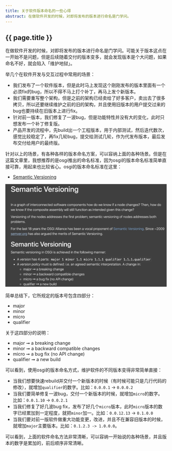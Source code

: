 ```yaml
---
title: 关于软件版本命名的一些心得
abstract: 在做软件开发的时候，对即将发布的版本进行命名是门学问。
---
```


## {{ page.title }}

在做软件开发的时候，对即将发布的版本进行命名是门学问。可能关于版本这点在一开始不是问题，但是后续随着交付的版本变多，就会发现版本是个大问题，如果命名不好，就会陷入「维护地狱」。

举几个在软件开发与交互过程中常用的场景：

* 我们发布了一个软件版本，但是此时马上发现这个刚刚发布的版本里面有一个必须fix的bug，所以不得不马上打个补丁，再马上发个新版本。
* 我们需要重写整个架构，但是之前的架构已经卖给了好多客户，卖出去了很多拷贝，所以还要继续维护之前的旧的架构，并且使用旧版本的用户提交过来的bug也要持续在旧版本上进行fix。
* 针对前一版本，我们修复了一波bug，但是功能特性并没有大的变化，此时只想发布一个补丁修复版。
* 产品开发的流程中，先build出一个工程版本，用于内部测试，然后迭代数次，感觉比较稳定了，再fix几轮bug，提交给测试几轮，作为代发布版本，最后发布交付给用户的最终版。

针对以上的场景，有各种各样的版本命名方案，可以容纳上面的各种场景。但是在这篇文章里，我想推荐的是osgi推出的命名标准，因为osgi的版本命名标准简单直接可靠，用起来也比较省心。osgi的版本命名标准在这里：

* [Semantic Versioning](https://enroute.osgi.org/FAQ/210-semantic_versioning.html)

![](https://raw.githubusercontent.com/liweinan/blogpic2019/master/data/may09_2/188EFBE0-00DF-4FCE-BD95-868E96EA3329.png)

简单总结下，它所规定的版本号包含四部分：

* major
* minor
* micro
* qualifier

关于这四部分的说明：

* major ➞ a breaking change
* minor ➞ a backward compatible changes
* micro ➞ a bug fix (no API change)
* qualifier ➞ a new build

可以看到，使用osgi的版本命名方式，维护软件的不同版本变得非常简单直接：

* 当我们想要快速rebuild并交付一个新版本的时候（有时候可能只是几行代码的修改），就增加`qualifier`的数字。比如：`0.0.0.1` -> `0.0.0.2`
* 当我们要简单修复一波bug，交付一个新版本的时候，就增加`micro`的数字。比如：`0.0.1.10` -> `0.0.2.1`
* 当我们修复了好几波bug fix，发布了好几个`micro`版本，此时`micro`版本的数字已经累加到一定程度，就把`minor`加一。比如：`0.0.12.13` -> `0.1.0.0`
* 当我们要对前一版软件做重大功能变更，改进，并且不在兼容旧版本的时候，就增加`major`主要版本。比如：`0.1.2.3 -> 1.0.0.0`。

可以看到，上面的软件命名方法非常清晰，可以容纳一开始说的各种场景，并且版本的数字是累加的，前后顺序非常清晰。



